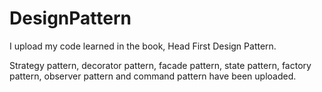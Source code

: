 # DesignPattern
I upload my code learned in the book, Head First Design Pattern.

Strategy pattern, decorator pattern, facade pattern, state pattern, factory pattern, observer pattern and command pattern have been uploaded.

